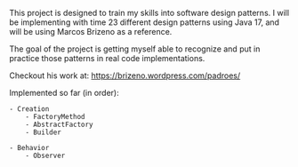 This project is designed to train my skills into software design patterns.
I will be implementing with time 23 different design patterns using Java 17, and will be using Marcos Brizeno as a reference.

The goal of the project is getting myself able to recognize and put in practice those patterns in real code implementations.

Checkout his work at: https://brizeno.wordpress.com/padroes/

Implemented so far (in order):

    - Creation
        - FactoryMethod
        - AbstractFactory
        - Builder

    - Behavior
        - Observer
